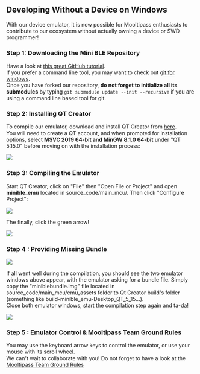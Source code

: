 ## [](#header-2)Developing Without a Device on Windows
With our device emulator, it is now possible for Mooltipass enthusiasts to contribute to our ecosystem without actually owning a device or SWD programmer!

### [](#header-3)Step 1: Downloading the Mini BLE Repository
Have a look at [this great GitHub tutorial](https://docs.github.com/en/github/getting-started-with-github/fork-a-repo).  
If you prefer a command line tool, you may want to check out [git for windows](https://gitforwindows.org/).  
Once you have forked our repository, **do not forget to initialize all its submodules** by typing `git submodule update --init --recursive` if you are using a command line based tool for git.

### [](#header-3)Step 2: Installing QT Creator
To compile our emulator, download and install QT Creator from [here](https://www.qt.io/download-thank-you?hsLang=en).  
You will need to create a QT account, and when prompted for installation options, select **MSVC 2019 64-bit and MinGW 8.1.0 64-bit** under "QT 5.15.0" before moving on with the installation process:  
   
![](https://github.com/mooltipass/minible/blob/gh-pages/images/emulator_tuto/0_qt_options.png?raw=true)

### [](#header-3)Step 3: Compiling the Emulator
Start QT Creator, click on "File" then "Open File or Project" and open **minible_emu** located in source_code/main_mcu/. Then click "Configure Project":  

![](https://github.com/mooltipass/minible/blob/gh-pages/images/emulator_tuto/1_project_configuration.PNG?raw=true)
  
The finally, click the green arrow!  

![](https://github.com/mooltipass/minible/blob/gh-pages/images/emulator_tuto/2_compilation_start.PNG?raw=true)

### [](#header-3)Step 4 : Providing Missing Bundle  

![](https://github.com/mooltipass/minible/blob/gh-pages/images/emulator_tuto/3_missing_bundle.PNG?raw=true)

If all went well during the compilation, you should see the two emulator windows above appear, with the emulator asking for a bundle file. Simply copy the "miniblebundle.img" file located in source_code/main_mcu/emu_assets folder to Qt Creator build's folder (something like build-minible_emu-Desktop_QT_5_15...).  
Close both emulator windows, start the compilation step again and ta-da!

![](https://github.com/mooltipass/minible/blob/gh-pages/images/emulator_tuto/4_emulator_working.PNG?raw=true)


### [](#header-3)Step 5 : Emulator Control & Mooltipass Team Ground Rules  

You may use the keyboard arrow keys to control the emulator, or use your mouse with its scroll wheel.  
We can't wait to collaborate with you! Do not forget to have a look at the [Mooltipass Team Ground Rules](https://mooltipass.github.io/minible/coding_rules)  
